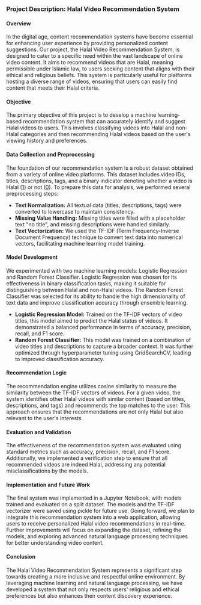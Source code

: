 ### Project Description: Halal Video Recommendation System

#### Overview

In the digital age, content recommendation systems have become essential for enhancing user experience by providing personalized content suggestions. Our project, the Halal Video Recommendation System, is designed to cater to a specific need within the vast landscape of online video content. It aims to recommend videos that are Halal, meaning permissible under Islamic law, to users seeking content that aligns with their ethical and religious beliefs. This system is particularly useful for platforms hosting a diverse range of videos, ensuring that users can easily find content that meets their Halal criteria.

#### Objective

The primary objective of this project is to develop a machine learning-based recommendation system that can accurately identify and suggest Halal videos to users. This involves classifying videos into Halal and non-Halal categories and then recommending Halal videos based on the user's viewing history and preferences.

#### Data Collection and Preprocessing

The foundation of our recommendation system is a robust dataset obtained from a variety of online video platforms. This dataset includes video IDs, titles, descriptions, tags, and a binary indicator denoting whether a video is Halal ([1](file:///e%3A/Work/Office/Modified_Predict_with_Function_Updated.ipynb#5%2C4-5%2C4)) or not ([0](file:///e%3A/Work/Office/Modified_Predict_with_Function_Updated.ipynb#1%2C4-1%2C4)). To prepare this data for analysis, we performed several preprocessing steps:

- **Text Normalization:** All textual data (titles, descriptions, tags) were converted to lowercase to maintain consistency.
- **Missing Value Handling:** Missing titles were filled with a placeholder text "no title", and missing descriptions were handled similarly.
- **Text Vectorization:** We used the TF-IDF (Term Frequency-Inverse Document Frequency) technique to convert text data into numerical vectors, facilitating machine learning model training.

#### Model Development

We experimented with two machine learning models: Logistic Regression and Random Forest Classifier. Logistic Regression was chosen for its effectiveness in binary classification tasks, making it suitable for distinguishing between Halal and non-Halal videos. The Random Forest Classifier was selected for its ability to handle the high dimensionality of text data and improve classification accuracy through ensemble learning.

- **Logistic Regression Model:** Trained on the TF-IDF vectors of video titles, this model aimed to predict the Halal status of videos. It demonstrated a balanced performance in terms of accuracy, precision, recall, and F1 score.
- **Random Forest Classifier:** This model was trained on a combination of video titles and descriptions to capture a broader context. It was further optimized through hyperparameter tuning using GridSearchCV, leading to improved classification accuracy.

#### Recommendation Logic

The recommendation engine utilizes cosine similarity to measure the similarity between the TF-IDF vectors of videos. For a given video, the system identifies other Halal videos with similar content (based on titles, descriptions, and tags) and recommends the top matches to the user. This approach ensures that the recommendations are not only Halal but also relevant to the user's interests.

#### Evaluation and Validation

The effectiveness of the recommendation system was evaluated using standard metrics such as accuracy, precision, recall, and F1 score. Additionally, we implemented a verification step to ensure that all recommended videos are indeed Halal, addressing any potential misclassifications by the models.

#### Implementation and Future Work

The final system was implemented in a Jupyter Notebook, with models trained and evaluated on a split dataset. The models and the TF-IDF vectorizer were saved using pickle for future use. Going forward, we plan to integrate this recommendation system into a web application, allowing users to receive personalized Halal video recommendations in real-time. Further improvements will focus on expanding the dataset, refining the models, and exploring advanced natural language processing techniques for better understanding video content.

#### Conclusion

The Halal Video Recommendation System represents a significant step towards creating a more inclusive and respectful online environment. By leveraging machine learning and natural language processing, we have developed a system that not only respects users' religious and ethical preferences but also enhances their content discovery experience.